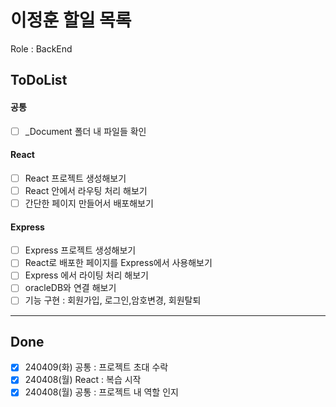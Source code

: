 # 이정훈 할일 목록
Role : BackEnd

## ToDoList
#### 공통 
- [ ] _Document 폴더 내 파일들 확인

#### React
- [ ] React 프로젝트 생성해보기
- [ ] React 안에서 라우팅 처리 해보기
- [ ] 간단한 페이지 만들어서 배포해보기

#### Express
- [ ] Express 프로젝트 생성해보기
- [ ] React로 배포한 페이지를 Express에서 사용해보기
- [ ] Express 에서 라이팅 처리 해보기
- [ ] oracleDB와 연결 해보기
- [ ] 기능 구현 : 회원가입, 로그인,암호변경, 회원탈퇴

---
## Done
- [x] 240409(화) 공통 : 프로젝트 초대 수락
- [x] 240408(월) React : 복습 시작
- [x] 240408(월) 공통 : 프로젝트 내 역할 인지
